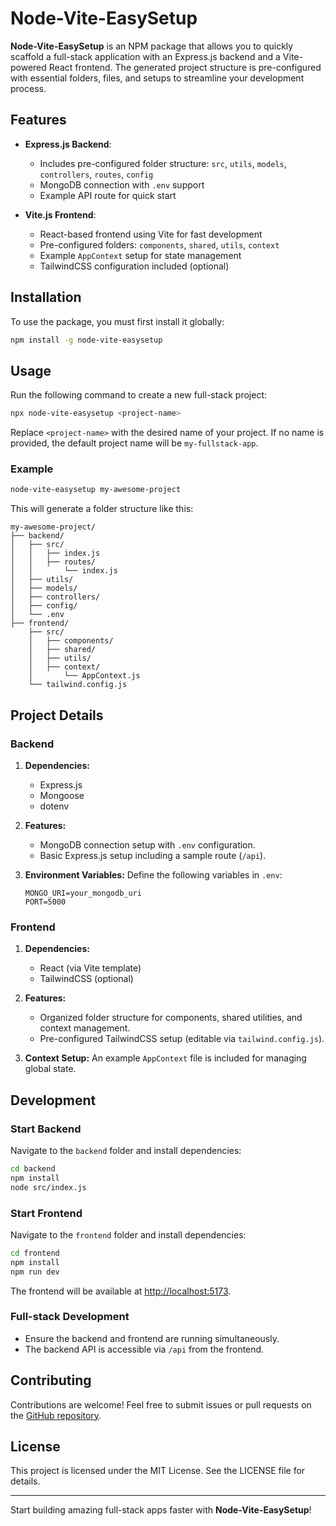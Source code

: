 # Node-Vite-EasySetup

**Node-Vite-EasySetup** is an NPM package that allows you to quickly scaffold a full-stack application with an Express.js backend and a Vite-powered React frontend. The generated project structure is pre-configured with essential folders, files, and setups to streamline your development process.

## Features

- **Express.js Backend**:
  - Includes pre-configured folder structure: `src`, `utils`, `models`, `controllers`, `routes`, `config`
  - MongoDB connection with `.env` support
  - Example API route for quick start

- **Vite.js Frontend**:
  - React-based frontend using Vite for fast development
  - Pre-configured folders: `components`, `shared`, `utils`, `context`
  - Example `AppContext` setup for state management
  - TailwindCSS configuration included (optional)

## Installation

To use the package, you must first install it globally:

```bash
npm install -g node-vite-easysetup
```

## Usage

Run the following command to create a new full-stack project:

```bash
npx node-vite-easysetup <project-name>
```

Replace `<project-name>` with the desired name of your project. If no name is provided, the default project name will be `my-fullstack-app`.

### Example

```bash
node-vite-easysetup my-awesome-project
```

This will generate a folder structure like this:

```
my-awesome-project/
├── backend/
│   ├── src/
│   │   ├── index.js
│   │   ├── routes/
│   │       └── index.js
│   ├── utils/
│   ├── models/
│   ├── controllers/
│   ├── config/
│   └── .env
├── frontend/
    ├── src/
    │   ├── components/
    │   ├── shared/
    │   ├── utils/
    │   ├── context/
    │       └── AppContext.js
    └── tailwind.config.js
```

## Project Details

### Backend

1. **Dependencies:**
   - Express.js
   - Mongoose
   - dotenv

2. **Features:**
   - MongoDB connection setup with `.env` configuration.
   - Basic Express.js setup including a sample route (`/api`).

3. **Environment Variables:**
   Define the following variables in `.env`:
   ```
   MONGO_URI=your_mongodb_uri
   PORT=5000
   ```

### Frontend

1. **Dependencies:**
   - React (via Vite template)
   - TailwindCSS (optional)

2. **Features:**
   - Organized folder structure for components, shared utilities, and context management.
   - Pre-configured TailwindCSS setup (editable via `tailwind.config.js`).

3. **Context Setup:**
   An example `AppContext` file is included for managing global state.

## Development

### Start Backend
Navigate to the `backend` folder and install dependencies:

```bash
cd backend
npm install
node src/index.js
```

### Start Frontend
Navigate to the `frontend` folder and install dependencies:

```bash
cd frontend
npm install
npm run dev
```

The frontend will be available at [http://localhost:5173](http://localhost:5173).

### Full-stack Development
- Ensure the backend and frontend are running simultaneously.
- The backend API is accessible via `/api` from the frontend.

## Contributing
Contributions are welcome! Feel free to submit issues or pull requests on the [GitHub repository](#).

## License
This project is licensed under the MIT License. See the LICENSE file for details.

---

Start building amazing full-stack apps faster with **Node-Vite-EasySetup**!

